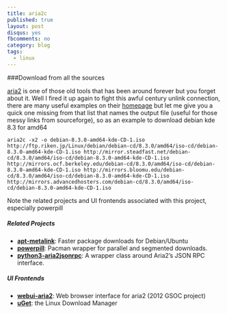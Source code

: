 ```yaml
---
title: aria2c
published: true
layout: post
disqus: yes
fbcomments: no
category: blog
tags: 
  - linux
---
```



###Download from all the sources

[aria2](https://aria2.github.io/) is one of those old tools that has been around forever but you forget about it.
Well I fired it up again to fight this awful century unlink connection, 
there are many useful examples on their [homepage](https://aria2.github.io/)
but let me give you a quick one missing from that list that names the output file (useful for those messy links from sourceforge), so as an example to download debian kde 8.3 for amd64

```
aria2c -x2 -o debian-8.3.0-amd64-kde-CD-1.iso  http://ftp.riken.jp/Linux/debian/debian-cd/8.3.0/amd64/iso-cd/debian-8.3.0-amd64-kde-CD-1.iso http://mirror.steadfast.net/debian-cd/8.3.0/amd64/iso-cd/debian-8.3.0-amd64-kde-CD-1.iso http://mirrors.ocf.berkeley.edu/debian-cd/8.3.0/amd64/iso-cd/debian-8.3.0-amd64-kde-CD-1.iso http://mirrors.bloomu.edu/debian-cd/8.3.0/amd64/iso-cd/debian-8.3.0-amd64-kde-CD-1.iso http://mirrors.advancedhosters.com/debian-cd/8.3.0/amd64/iso-cd/debian-8.3.0-amd64-kde-CD-1.iso 
```

Note the related projects and UI frontends associated with this project, especially powerpill

<h5>Related Projects</h5>

<ul>
<li><a href="https://github.com/tatsuhiro-t/apt-metalink"><strong>apt-metalink</strong></a>: Faster package downloads for Debian/Ubuntu</li>
<li><a href="http://xyne.archlinux.ca/projects/powerpill/"><strong>powerpill</strong></a>: Pacman wrapper for parallel and segmented downloads.</li>
<li><a href="http://xyne.archlinux.ca/projects/python3-aria2jsonrpc/"><strong>python3-aria2jsonrpc</strong></a>: A wrapper class around Aria2&rsquo;s JSON RPC interface.</li>
</ul>


<h5>UI Frontends</h5>

<ul>
<li><a href="https://github.com/ziahamza/webui-aria2"><strong>webui-aria2</strong></a>: Web browser interface for aria2 (2012 GSOC project)</li>
<li><a href="http://uget.visuex.com/"><strong>uGet</strong></a>: the Linux Download Manager</li>
</ul></strong></li>
</ul></h>
